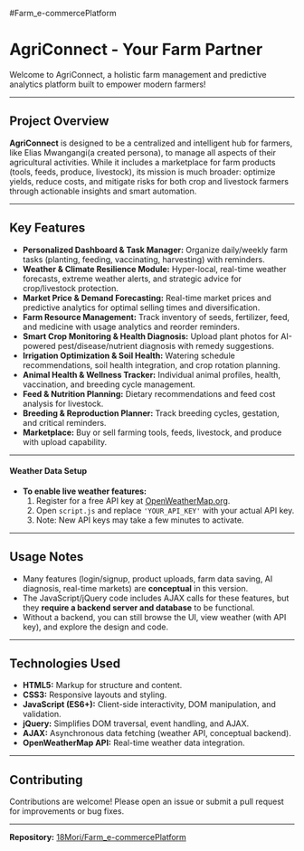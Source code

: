 #Farm_e-commercePlatform
# AgriConnect - Your Farm Partner

Welcome to AgriConnect, a holistic farm management and predictive analytics platform built to empower modern farmers!

---

## Project Overview

**AgriConnect** is designed to be a centralized and intelligent hub for farmers, like Elias Mwangangi(a created persona), to manage all aspects of their agricultural activities. While it includes a marketplace for farm products (tools, feeds, produce, livestock), its mission is much broader: optimize yields, reduce costs, and mitigate risks for both crop and livestock farmers through actionable insights and smart automation.

---

## Key Features

- **Personalized Dashboard & Task Manager:** Organize daily/weekly farm tasks (planting, feeding, vaccinating, harvesting) with reminders.
- **Weather & Climate Resilience Module:** Hyper-local, real-time weather forecasts, extreme weather alerts, and strategic advice for crop/livestock protection.
- **Market Price & Demand Forecasting:** Real-time market prices and predictive analytics for optimal selling times and diversification.
- **Farm Resource Management:** Track inventory of seeds, fertilizer, feed, and medicine with usage analytics and reorder reminders.
- **Smart Crop Monitoring & Health Diagnosis:** Upload plant photos for AI-powered pest/disease/nutrient diagnosis with remedy suggestions.
- **Irrigation Optimization & Soil Health:** Watering schedule recommendations, soil health integration, and crop rotation planning.
- **Animal Health & Wellness Tracker:** Individual animal profiles, health, vaccination, and breeding cycle management.
- **Feed & Nutrition Planning:** Dietary recommendations and feed cost analysis for livestock.
- **Breeding & Reproduction Planner:** Track breeding cycles, gestation, and critical reminders.
- **Marketplace:** Buy or sell farming tools, feeds, livestock, and produce with upload capability.

---

#### Weather Data Setup

- **To enable live weather features:**
  1. Register for a free API key at [OpenWeatherMap.org](https://openweathermap.org/api).
  2. Open `script.js` and replace `'YOUR_API_KEY'` with your actual API key.
  3. Note: New API keys may take a few minutes to activate.

---

## Usage Notes

- Many features (login/signup, product uploads, farm data saving, AI diagnosis, real-time markets) are **conceptual** in this version.
- The JavaScript/jQuery code includes AJAX calls for these features, but they **require a backend server and database** to be functional.
- Without a backend, you can still browse the UI, view weather (with API key), and explore the design and code.

---

## Technologies Used

- **HTML5:** Markup for structure and content.
- **CSS3:** Responsive layouts and styling.
- **JavaScript (ES6+):** Client-side interactivity, DOM manipulation, and validation.
- **jQuery:** Simplifies DOM traversal, event handling, and AJAX.
- **AJAX:** Asynchronous data fetching (weather API, conceptual backend).
- **OpenWeatherMap API:** Real-time weather data integration.

---

## Contributing

Contributions are welcome! Please open an issue or submit a pull request for improvements or bug fixes.

---

**Repository:** [18Mori/Farm_e-commercePlatform](https://github.com/18Mori/Farm_e-commercePlatform)
